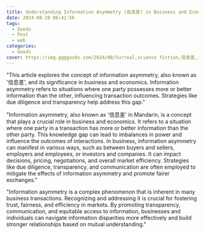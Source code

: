 ```yaml
---
title: Understanding Information Asymmetry (信息差) in Business and Economics
date: 2024-08-28 06:41:56
tags:
  - Goods
  - Post
  - web
categories:
  - Goods
cover: https://img.ggggoods.com/2024/08/Surreal,science fiction,信息差,information gap,technology,tech,diagrams,renderings,colors_20240830_00001_.png
---
```


"This article explores the concept of information asymmetry, also known as '信息差', and its significance in business and economics. Information asymmetry refers to situations where one party possesses more or better information than the other, influencing transaction outcomes. Strategies like due diligence and transparency help address this gap."

"Information asymmetry, also known as '信息差' in Mandarin, is a concept that plays a crucial role in business and economics. It refers to a situation where one party in a transaction has more or better information than the other party. This knowledge gap can lead to imbalances in power and influence the outcomes of interactions. In business, information asymmetry can manifest in various ways, such as between buyers and sellers, employers and employees, or investors and companies. It can impact decisions, pricing, negotiations, and overall market efficiency. Strategies like due diligence, transparency, and communication are often employed to mitigate the effects of information asymmetry and promote fairer exchanges."

"Information asymmetry is a complex phenomenon that is inherent in many business transactions. Recognizing and addressing it is crucial for fostering trust, fairness, and efficiency in markets. By promoting transparency, communication, and equitable access to information, businesses and individuals can navigate information disparities more effectively and build stronger relationships based on mutual understanding."
